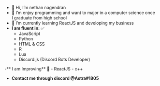 - 👋 Hi, I’m nethan nagendran
- 👀 I’m enjoy programming and want to major in a computer science once I graduate from high school
- 🌱 I’m currently learning ReactJS and developing my business
- **I am fluent in:** ✅
    - JavaScript
    - Python
    - HTML & CSS
    - R
    - Lua
    - Discord.js (Discord Bots Developer)

-** I am Improving** 🔨
    - ReactJS
    - c++ 

- **Contact me through discord @Astra#1805**
